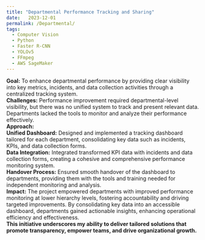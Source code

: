 ```yaml
---
title: "Departmental Performance Tracking and Sharing"
date:   2023-12-01
permalink: /Departmental/
tags:
  - Computer Vision
  - Python
  - Faster R-CNN
  - YOLOv5
  - FFmpeg
  - AWS SageMaker 
---
```


**Goal:** To enhance departmental performance by providing clear visibility into key metrics, incidents, and data collection activities through a centralized tracking system.
\
**Challenges:** Performance improvement required departmental-level visibility, but there was no unified system to track and present relevant data. Departments lacked the tools to monitor and analyze their performance effectively.
\
**Approach:**
\
**Unified Dashboard:** Designed and implemented a tracking dashboard tailored for each department, consolidating key data such as incidents, KPIs, and data collection forms.\
**Data Integration:** Integrated transformed KPI data with incidents and data collection forms, creating a cohesive and comprehensive performance monitoring system.\
**Handover Process:** Ensured smooth handover of the dashboard to departments, providing them with the tools and training needed for independent monitoring and analysis.\
**Impact:** The project empowered departments with improved performance monitoring at lower hierarchy levels, fostering accountability and driving targeted improvements. By consolidating key data into an accessible dashboard, departments gained actionable insights, enhancing operational efficiency and effectiveness.
\
**This initiative underscores my ability to deliver tailored solutions that promote transparency, empower teams, and drive organizational growth.**




